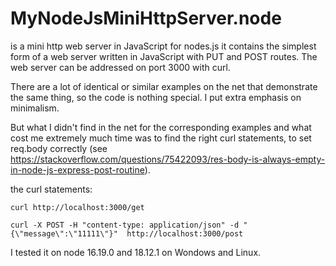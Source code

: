 # MyNodeJsMiniHttpServer.node
is a mini http web server in JavaScript for nodes.js it contains the simplest form of a web server written in JavaScript with PUT and POST routes.
The web server can be addressed on port 3000 with curl.

There are a lot of identical or similar examples on the net that demonstrate the same thing, so the code is nothing special. I put extra emphasis on minimalism.

But what I didn't find in the net for the corresponding examples and what cost me extremely much time was to find the right curl statements, to set req.body correctly (see https://stackoverflow.com/questions/75422093/res-body-is-always-empty-in-node-js-express-post-routine).

the curl statements:

`curl http://localhost:3000/get`

`curl -X POST -H "content-type: application/json" -d "{\"message\":\"11111\"}"  http://localhost:3000/post`

I tested it on node 16.19.0 and 18.12.1 on Wondows and Linux.